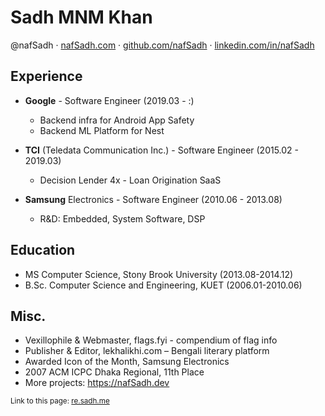 Sadh MNM Khan
=============
@nafSadh · 
[nafSadh.com](https://nafSadh.com) · 
[github.com/nafSadh](https://github.com/nafSadh) · 
[linkedin.com/in/nafSadh](https://linkedin.com/in/nafSadh)

## Experience
- **Google** - Software Engineer (2019.03 - :)
  -	Backend infra for Android App Safety
  -	Backend ML Platform for Nest

- **TCI** (Teledata Communication Inc.) - Software Engineer (2015.02 - 2019.03) 
  -	Decision Lender 4x - Loan Origination SaaS 

- **Samsung** Electronics - Software Engineer (2010.06 - 2013.08)
  -	R&D: Embedded, System Software, DSP

## Education
- MS Computer Science, Stony Brook University (2013.08-2014.12)
- B.Sc. Computer Science and Engineering, KUET (2006.01-2010.06)

## Misc.
-	Vexillophile & Webmaster, flags.fyi - compendium of flag info
-	Publisher & Editor, lekhalikhi.com – Bengali literary platform
-	Awarded Icon of the Month, Samsung Electronics
-	2007 ACM ICPC Dhaka Regional, 11th Place
- More projects: https://nafSadh.dev

<small>Link to this page: [re.sadh.me](http://re.sadh.me)</small>
